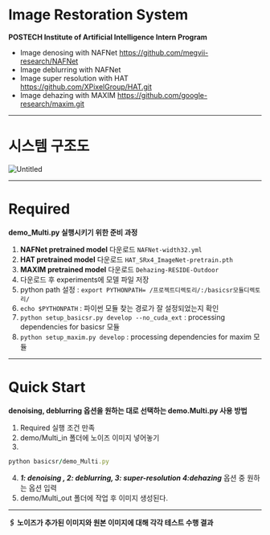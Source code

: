 # Image Restoration System
**POSTECH Institute of Artificial Intelligence Intern Program**

* Image denosing with NAFNet https://github.com/megvii-research/NAFNet
* Image deblurring with NAFNet 
* Image super resolution with HAT https://github.com/XPixelGroup/HAT.git
* Image dehazing with MAXIM https://github.com/google-research/maxim.git

---

# 시스템 구조도
![Untitled](https://prod-files-secure.s3.us-west-2.amazonaws.com/114c633b-58c4-43e6-bc9f-3e701cd2a3b0/92aa83a4-410a-4de8-a0e7-15ffe1ae64ef/Untitled.png)


---


# **Required**
**demo_Multi.py 실행시키기 위한 준비 과정**
1. **NAFNet pretrained model** 다운로드 ```NAFNet-width32.yml```
2. **HAT pretrained model** 다운로드 ```HAT_SRx4_ImageNet-pretrain.pth```
3. **MAXIM pretrained model** 다운로드 ```Dehazing-RESIDE-Outdoor```
4. 다운로드 후 experiments에 모델 파일 저장
5. python path 설정 : ```export PYTHONPATH= /프로젝트디렉토리/:/basicsr모듈디렉토리/```
6. ```echo $PYTHONPATH``` : 파이썬 모듈 찾는 경로가 잘 설정되었는지 확인
7. ```python setup_basicsr.py develop --no_cuda_ext``` : processing dependencies for basicsr 모듈
8. ```python setup_maxim.py develop``` : processing dependencies for maxim 모듈


---

# **Quick Start**
**denoising, deblurring 옵션을 원하는 대로 선택하는 demo.Multi.py 사용 방법**

1. Required 실행 조건 만족
2. demo/Multi_in 폴더에 노이즈 이미지 넣어놓기
3. 
```ruby 
python basicsr/demo_Multi.py
``` 
4. ***1: denoising , 2: deblurring, 3: super-resolution 4:dehazing***  옵션 중 원하는 옵션 입력
5. demo/Multi_out 폴더에 작업 후 이미지 생성된다.

---

**🖇️ 노이즈가 추가된 이미지와 원본 이미지에 대해 각각 테스트 수행 결과**







